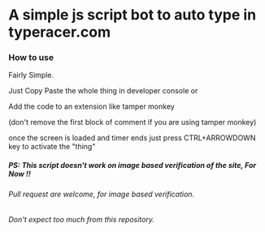 # A simple js script bot to auto type in typeracer.com


### How to use
Fairly Simple.

Just Copy Paste the whole thing in developer console or 

Add the code to an extension like tamper monkey

(don't remove the first block of comment if you are using tamper monkey)

once the screen is loaded and timer ends just press CTRL+ARROWDOWN key to activate the "thing"

##### PS: This script doesn't work on image based verification of the site, For Now !!
###### Pull request are welcome, for image based verification.
###### Don't expect too much from this repository.